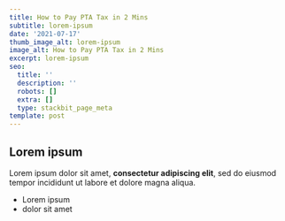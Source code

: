 ```yaml
---
title: How to Pay PTA Tax in 2 Mins
subtitle: lorem-ipsum
date: '2021-07-17'
thumb_image_alt: lorem-ipsum
image_alt: How to Pay PTA Tax in 2 Mins
excerpt: lorem-ipsum
seo:
  title: ''
  description: ''
  robots: []
  extra: []
  type: stackbit_page_meta
template: post
---
```

## Lorem ipsum

Lorem ipsum dolor sit amet, **consectetur adipiscing elit**, sed do eiusmod tempor incididunt ut labore et dolore magna aliqua.

- Lorem ipsum
- dolor sit amet